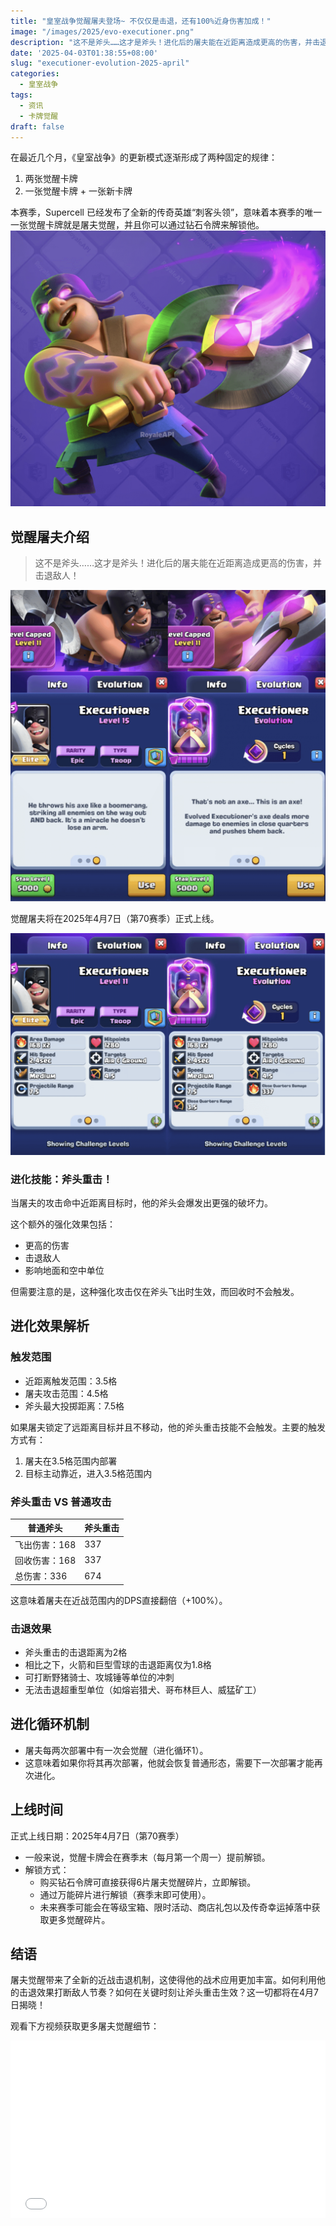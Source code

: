 ```yaml
---
title: "皇室战争觉醒屠夫登场~ 不仅仅是击退，还有100%近身伤害加成！"
image: "/images/2025/evo-executioner.png"
description: "这不是斧头……这才是斧头！进化后的屠夫能在近距离造成更高的伤害，并击退敌人！"
date: '2025-04-03T01:38:55+08:00'
slug: "executioner-evolution-2025-april"
categories:
  - 皇室战争
tags:
  - 资讯
  - 卡牌觉醒
draft: false
---
```


在最近几个月，《皇室战争》的更新模式逐渐形成了两种固定的规律：
1. 两张觉醒卡牌
2. 一张觉醒卡牌 + 一张新卡牌

本赛季，Supercell 已经发布了全新的传奇英雄“刺客头领”，意味着本赛季的唯一一张觉醒卡牌就是屠夫觉醒，并且你可以通过钻石令牌来解锁他。
![](47c6810e0d5ee3cc72a0e0ced82386b6.png)  


## 觉醒屠夫介绍

> 这不是斧头……这才是斧头！进化后的屠夫能在近距离造成更高的伤害，并击退敌人！

![](904ef52675c9a191db8a809aa37bf00d.png)  

觉醒屠夫将在2025年4月7日（第70赛季）正式上线。

![](ea856f6fda90dbb489bc38410909123b.png) 

### 进化技能：斧头重击！

当屠夫的攻击命中近距离目标时，他的斧头会爆发出更强的破坏力。

这个额外的强化效果包括：
- 更高的伤害
- 击退敌人
- 影响地面和空中单位

但需要注意的是，这种强化攻击仅在斧头飞出时生效，而回收时不会触发。



## 进化效果解析

### 触发范围  
- 近距离触发范围：3.5格  
- 屠夫攻击范围：4.5格  
- 斧头最大投掷距离：7.5格  

如果屠夫锁定了远距离目标并且不移动，他的斧头重击技能不会触发。主要的触发方式有：
1. 屠夫在3.5格范围内部署  
2. 目标主动靠近，进入3.5格范围内  

### 斧头重击 VS 普通攻击

| 普通斧头 | 斧头重击 |
|-------------|-------------|
| 飞出伤害：168 | 337 |
| 回收伤害：168 | 337 |
| 总伤害：336 | 674 |

这意味着屠夫在近战范围内的DPS直接翻倍（+100%）。

### 击退效果
- 斧头重击的击退距离为2格  
- 相比之下，火箭和巨型雪球的击退距离仅为1.8格  
- 可打断野猪骑士、攻城锤等单位的冲刺  
- 无法击退超重型单位（如熔岩猎犬、哥布林巨人、威猛矿工）  



## 进化循环机制

- 屠夫每两次部署中有一次会觉醒（进化循环1）。
- 这意味着如果你将其再次部署，他就会恢复普通形态，需要下一次部署才能再次进化。



## 上线时间

正式上线日期：2025年4月7日（第70赛季）

- 一般来说，觉醒卡牌会在赛季末（每月第一个周一）提前解锁。
- 解锁方式：
  - 购买钻石令牌可直接获得6片屠夫觉醒碎片，立即解锁。  
  - 通过万能碎片进行解锁（赛季末即可使用）。  
  - 未来赛季可能会在等级宝箱、限时活动、商店礼包以及传奇幸运掉落中获取更多觉醒碎片。  


## 结语

屠夫觉醒带来了全新的近战击退机制，这使得他的战术应用更加丰富。如何利用他的击退效果打断敌人节奏？如何在关键时刻让斧头重击生效？这一切都将在4月7日揭晓！

观看下方视频获取更多屠夫觉醒细节：  

<div style="width: 100%;">
  <div style="position: relative; width: 100%; padding-bottom: 56.25%; height: 0; overflow: hidden;">

<iframe width="100%" width="100%" height="100%" style="position: absolute; top: 0; left: 0; border: 0;" src="//player.bilibili.com/player.html?isOutside=true&aid=114268980710288&bvid=BV1HTfMY7Ei7&cid=29203694201&p=1" title="皇室战争新卡牌刺客首领登场" frameborder="0" allow="accelerometer; autoplay; clipboard-write; encrypted-media; gyroscope; picture-in-picture; web-share" referrerpolicy="strict-origin-when-cross-origin" allowfullscreen></iframe>
  </div>
</div>